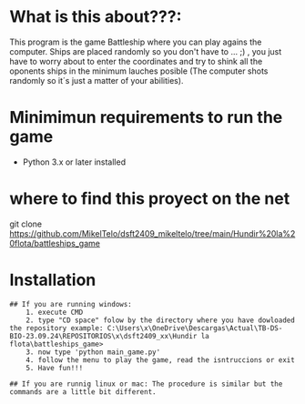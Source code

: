 # What is this about???:

This program is the game Battleship where you can play agains the computer. Ships are placed randomly so you don't have to ... ;) , you just have to worry about to enter the coordinates and try to shink all the oponents ships in the minimum lauches posible (The computer shots randomly so it´s just a matter of your abilities).

# Minimimun requirements to run the game

- Python 3.x or later installed

# where to find this proyect on the net
git clone https://github.com/MikelTelo/dsft2409_mikeltelo/tree/main/Hundir%20la%20flota/battleships_game

# Installation

    ## If you are running windows:
        1. execute CMD
        2. type "CD space" folow by the directory where you have dowloaded the repository example: C:\Users\x\OneDrive\Descargas\Actual\TB-DS-BIO-23.09.24\REPOSITORIOS\x\dsft2409_xx\Hundir la flota\battleships_game>
        3. now type 'python main_game.py'
        4. follow the menu to play the game, read the isntruccions or exit
        5. Have fun!!!

    ## If you are runnig linux or mac: The procedure is similar but the commands are a little bit different.


